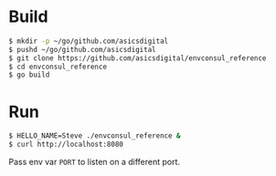 # Build

```sh
$ mkdir -p ~/go/github.com/asicsdigital
$ pushd ~/go/github.com/asicsdigital
$ git clone https://github.com/asicsdigital/envconsul_reference
$ cd envconsul_reference
$ go build
```

# Run
```sh
$ HELLO_NAME=Steve ./envconsul_reference &
$ curl http://localhost:8080
```

Pass env var `PORT` to listen on a different port.
